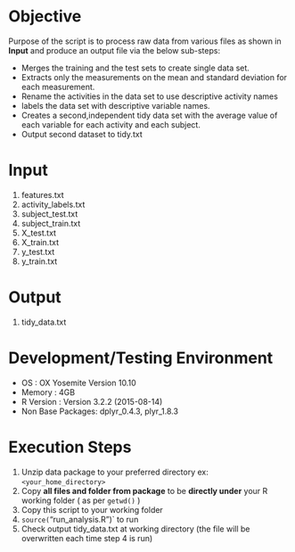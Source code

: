 # Objective 

Purpose of the script is to process raw data from various files as shown in **Input** and produce an output file via the below sub-steps:  
+ Merges the training and the test sets to create single data set.
+ Extracts only the measurements on the mean and standard deviation for each measurement.
+ Rename the activities in the data set to use descriptive activity names
+ labels the data set with descriptive variable names. 
+ Creates a second,independent tidy data set with the average value of each variable for each activity and each subject.
+ Output second dataset to tidy.txt

# Input

1. features.txt
2. activity_labels.txt
3. subject_test.txt
4. subject_train.txt
5. X_test.txt
6. X_train.txt 
7. y_test.txt
8. y_train.txt

# Output

1. tidy_data.txt

# Development/Testing Environment

+ OS : OX Yosemite Version 10.10
+ Memory : 4GB
+ R Version : Version 3.2.2 (2015-08-14)
+ Non Base Packages: dplyr_0.4.3, plyr_1.8.3  

# Execution Steps

1. Unzip data package to your preferred directory ex: `<your_home_directory>`
2. Copy **all files and folder from package** to be **directly under** your R working folder ( as per `getwd()` )
3. Copy this script  to your working folder
4. `source(`“run_analysis.R”)` to run
5. Check output tidy_data.txt at working directory (the file will be overwritten each time step 4 is run)

